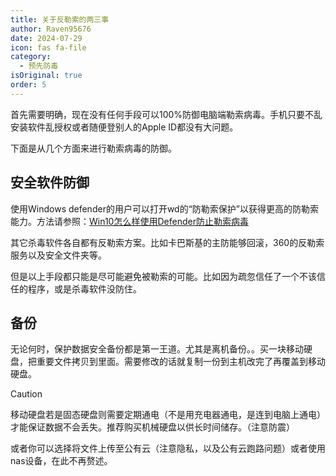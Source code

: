 ```yaml
---
title: 关于反勒索的两三事
author: Raven95676
date: 2024-07-29
icon: fas fa-file
category:
  - 预先防毒
isOriginal: true
order: 5
---
```

首先需要明确，现在没有任何手段可以100%防御电脑端勒索病毒。手机只要不乱安装软件乱授权或者随便登别人的Apple ID都没有大问题。

下面是从几个方面来进行勒索病毒的防御。

## 安全软件防御

使用Windows defender的用户可以打开wd的“防勒索保护”以获得更高的防勒索能力。方法请参照：[Win10怎么样使用Defender防止勒索病毒](https://jingyan.baidu.com/article/495ba841b715e538b20ede66.html)

其它杀毒软件各自都有反勒索方案。比如卡巴斯基的主防能够回滚，360的反勒索服务以及安全文件夹等。

但是以上手段都只能是尽可能避免被勒索的可能。比如因为疏忽信任了一个不该信任的程序，或是杀毒软件没防住。

## 备份

无论何时，保护数据安全备份都是第一王道。尤其是离机备份。。买一块移动硬盘，把重要文件拷贝到里面。需要修改的话就复制一份到主机改完了再覆盖到移动硬盘。

> [!caution]
> 移动硬盘若是固态硬盘则需要定期通电（不是用充电器通电，是连到电脑上通电）才能保证数据不会丢失。推荐购买机械硬盘以供长时间储存。（注意防震）

或者你可以选择将文件上传至公有云（注意隐私，以及公有云跑路问题）或者使用nas设备，在此不再赘述。
